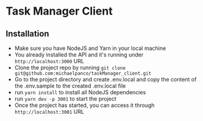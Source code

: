 # Task Manager Client

## Installation

-   Make sure you have NodeJS and Yarn in your local machine
-   You already installed the API and it's running under `http://localhost:3000` URL
-   Clone the project repo by running `git clone git@github.com:michaelpanco/taskManager_client.git`
-   Go to the project directory and create .env.local and copy the content of the .env.sample to the created .env.local file
-   run `yarn install` to install all NodeJS dependencies
-   run `yarn dev -p 3001` to start the project
-   Once the project has started, you can access it through `http://localhost:3001` URL

